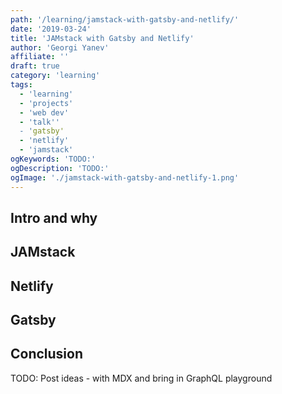 ```yaml
---
path: '/learning/jamstack-with-gatsby-and-netlify/'
date: '2019-03-24'
title: 'JAMstack with Gatsby and Netlify'
author: 'Georgi Yanev'
affiliate: ''
draft: true
category: 'learning'
tags:
  - 'learning'
  - 'projects'
  - 'web dev'
  - 'talk''
  - 'gatsby'
  - 'netlify'
  - 'jamstack'
ogKeywords: 'TODO:'
ogDescription: 'TODO:'
ogImage: './jamstack-with-gatsby-and-netlify-1.png'
---
```


## Intro and why

## JAMstack

## Netlify

## Gatsby

## Conclusion

TODO:
Post ideas - with MDX and bring in GraphQL playground

[0]: Linkslist
